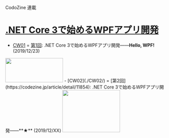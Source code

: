 CodoZine 連載  
# [.NET Core 3で始めるWPFアプリ開発](https://codezine.jp/article/corner/805)

- [CW01](./CW01/) = [第1回](https://codezine.jp/article/detail/11809): .NET Core 3で始めるWPFアプリ開発――**Hello, WPF!** (2019/12/23)  
<img src="https://cz-cdn.shoeisha.jp/static/images/article/11809/Fig09s.png" width="180" height="76">
- [CW02](./CW02/) = [第2回](https://codezine.jp/article/detail/11854): .NET Core 3で始めるWPFアプリ開発――**★** (2019/12/XX)  
<img src="https://cz-cdn.shoeisha.jp/static/images/article/11854/fig02.png" width="180" height="132">



